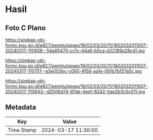 # Hasil

## Foto C Plano

https://sirekap-obj-formc.kpu.go.id/e827/pemilu/ppwp/18/02/03/20/11/1802032011007-20240317-110658--54a85470-cc1c-44a6-b5ca-d22189a28cd1.jpg

https://sirekap-obj-formc.kpu.go.id/e827/pemilu/ppwp/18/02/03/20/11/1802032011007-20240317-110751--a3e003bc-c065-4f56-aa1e-061b7bf57a5c.jpg

https://sirekap-obj-formc.kpu.go.id/e827/pemilu/ppwp/18/02/03/20/11/1802032011007-20240317-110843--d2506d74-97de-4ee1-8242-0ae2b3c5c011.jpg


## Metadata

| Key        | Value               |
| ---------- | ------------------- |
| Time Stamp | 2024-03-17 11:30:00 |




